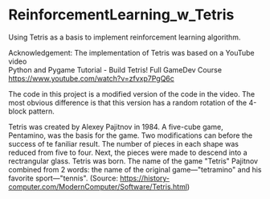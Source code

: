 # ReinforcementLearning_w_Tetris
Using Tetris as a basis to implement reinforcement learning algorithm.  

Acknowledgement:
The implementation of Tetris was based  on a YouTube video  
Python and Pygame Tutorial - Build Tetris! Full GameDev Course  
https://www.youtube.com/watch?v=zfvxp7PgQ6c  

The code in this project is a modified version of the code in the video.  The most obvious difference is that this version has a random rotation of the 4-block pattern.  

Tetris was created by Alexey Pajitnov in 1984.  A five-cube game, Pentamino, was the basis for the game.  Two modifications can before the success of te faniliar result.  The number of pieces in each shape was reduced from five to four.  Next, the pieces were made to descend into a rectrangular glass.  Tetris was born.  The name of the game "Tetris" Pajitnov combined from 2 words: the name of the original game—"tetramino" and his favorite sport—"tennis".  (Source: https://history-computer.com/ModernComputer/Software/Tetris.html)  

